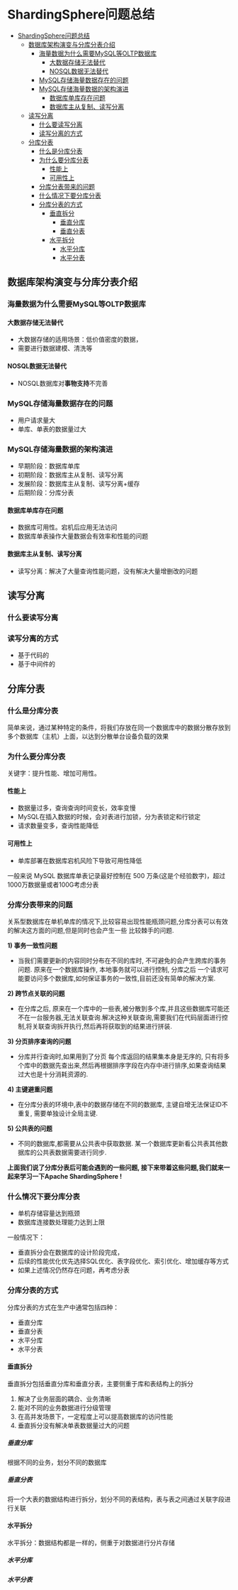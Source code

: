 # ShardingSphere问题总结

- [ShardingSphere问题总结](#shardingsphere问题总结)
  - [数据库架构演变与分库分表介绍](#数据库架构演变与分库分表介绍)
    - [海量数据为什么需要MySQL等OLTP数据库](#海量数据为什么需要mysql等oltp数据库)
      - [大数据存储无法替代](#大数据存储无法替代)
      - [NOSQL数据无法替代](#nosql数据无法替代)
    - [MySQL存储海量数据存在的问题](#mysql存储海量数据存在的问题)
    - [MySQL存储海量数据的架构演进](#mysql存储海量数据的架构演进)
      - [数据库单库存在问题](#数据库单库存在问题)
      - [数据库主从复制、读写分离](#数据库主从复制读写分离)
  - [读写分离](#读写分离)
    - [什么要读写分离](#什么要读写分离)
    - [读写分离的方式](#读写分离的方式)
  - [分库分表](#分库分表)
    - [什么是分库分表](#什么是分库分表)
    - [为什么要分库分表](#为什么要分库分表)
      - [性能上](#性能上)
      - [可用性上](#可用性上)
    - [分库分表带来的问题](#分库分表带来的问题)
    - [什么情况下要分库分表](#什么情况下要分库分表)
    - [分库分表的方式](#分库分表的方式)
      - [垂直拆分](#垂直拆分)
        - [垂直分库](#垂直分库)
        - [垂直分表](#垂直分表)
      - [水平拆分](#水平拆分)
        - [水平分库](#水平分库)
        - [水平分表](#水平分表)

## 数据库架构演变与分库分表介绍

### 海量数据为什么需要MySQL等OLTP数据库

#### 大数据存储无法替代

- 大数据存储的适用场景：低价值密度的数据，
- 需要进行数据建模、清洗等
  
#### NOSQL数据无法替代

- NOSQL数据库对**事物支持**不完善

### MySQL存储海量数据存在的问题

- 用户请求量大
- 单库、单表的数据量过大

### MySQL存储海量数据的架构演进

- 早期阶段：数据库单库
- 初期阶段：数据库主从复制、读写分离
- 发展阶段：数据库主从复制、读写分离+缓存
- 后期阶段：分库分表

#### 数据库单库存在问题

- 数据库可用性。宕机后应用无法访问
- 数据库单表操作大量数据会有效率和性能的问题

#### 数据库主从复制、读写分离

- 读写分离：解决了大量查询性能问题，没有解决大量增删改的问题

## 读写分离

### 什么要读写分离

### 读写分离的方式

- 基于代码的
- 基于中间件的

## 分库分表

### 什么是分库分表

简单来说，通过某种特定的条件，将我们存放在同一个数据库中的数据分散存放到多个数据库（主机）上面，以达到分散单台设备负载的效果

### 为什么要分库分表

关键字：提升性能、增加可用性。

#### 性能上

- 数据量过多，查询查询时间变长，效率变慢
- MySQL在插入数据的时候，会对表进行加锁，分为表锁定和行锁定
- 请求数量变多，查询性能降低

#### 可用性上

- 单库部署在数据库宕机风险下导致可用性降低

一般来说 MySQL 数据库单表记录最好控制在 500 万条(这是个经验数字)，超过1000万数据量或者100G考虑分表

### 分库分表带来的问题

关系型数据库在单机单库的情况下,比较容易出现性能瓶颈问题,分库分表可以有效的解决这方面的问题,但是同时也会产生一些 比较棘手的问题.

**1) 事务一致性问题**

- 当我们需要更新的内容同时分布在不同的库时, 不可避免的会产生跨库的事务问题.  原来在一个数据库操作, 本地事务就可以进行控制, 分库之后 一个请求可能要访问多个数据库,如何保证事务的一致性,目前还没有简单的解决方案.

**2) 跨节点关联的问题**

- 在分库之后, 原来在一个库中的一些表,被分散到多个库,并且这些数据库可能还不在一台服务器,无法关联查询.解决这种关联查询,需要我们在代码层面进行控制,将关联查询拆开执行,然后再将获取到的结果进行拼装.

**3) 分页排序查询的问题**

- 分库并行查询时,如果用到了分页 每个库返回的结果集本身是无序的, 只有将多个库中的数据先查出来,然后再根据排序字段在内存中进行排序,如果查询结果过大也是十分消耗资源的.

**4) 主键避重问题**

- 在分库分表的环境中,表中的数据存储在不同的数据库, 主键自增无法保证ID不重复, 需要单独设计全局主键.

**5) 公共表的问题**

- 不同的数据库,都需要从公共表中获取数据. 某一个数据库更新看公共表其他数据库的公共表数据需要进行同步.

**上面我们说了分库分表后可能会遇到的一些问题, 接下来带着这些问题,我们就来一起来学习一下Apache ShardingSphere !**

### 什么情况下要分库分表

- 单机存储容量达到瓶颈
- 数据库连接数处理能力达到上限

一般情况下：

- 垂直拆分会在数据库的设计阶段完成，
- 后续的性能优化优先选择SQL优化、表字段优化、索引优化、增加缓存等方式
- 如果上述情况仍然存在问题，再考虑分表

### 分库分表的方式

分库分表的方式在生产中通常包括四种：

- 垂直分库
- 垂直分表
- 水平分库
- 水平分表

#### 垂直拆分

垂直拆分包括垂直分库和垂直分表，主要侧重于库和表结构上的拆分

1. 解决了业务层面的耦合、业务清晰
2. 能对不同的业务数据进行分级管理
3. 在高并发场景下，一定程度上可以提高数据库的访问性能
4. 垂直拆分没有解决单表数据量过大的问题

##### 垂直分库

根据不同的业务，划分不同的数据库

##### 垂直分表

将一个大表的数据结构进行拆分，划分不同的表结构，表与表之间通过关联字段进行关联

#### 水平拆分

水平拆分：数据结构都是一样的，侧重于对数据进行分片存储

##### 水平分库

##### 水平分表
